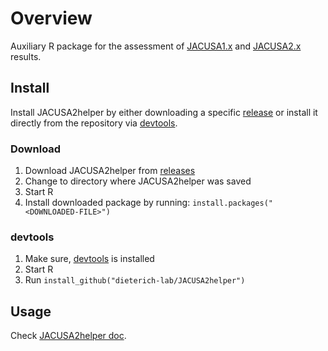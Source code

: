 # Overview

Auxiliary R package for the assessment of [JACUSA1.x](https://github.com/dieterich-lab/JACUSA) and [JACUSA2.x](https://github.com/dieterich-lab/JACUSA2) results.

## Install

Install JACUSA2helper by either downloading a specific [release](https://github.com/dieterich-lab/JACUSA2helper/releases) or 
install it directly from the repository via [devtools](https://www.r-project.org/nosvn/pandoc/devtools.html).

### Download
1. Download JACUSA2helper from [releases](https://github.com/dieterich-lab/JACUSA2helper/releases)
2. Change to directory where JACUSA2helper was saved
2. Start R
3. Install downloaded package by running: `install.packages("<DOWNLOADED-FILE>")`

### devtools
1. Make sure, [devtools](https://www.r-project.org/nosvn/pandoc/devtools.html) is installed
2. Start R
3. Run `install_github("dieterich-lab/JACUSA2helper")`


## Usage
Check [JACUSA2helper doc](https://dieterich-lab.github.io/JACUSA2helper/).
